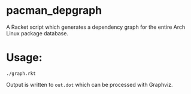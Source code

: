 pacman_depgraph
===============

A Racket script which generates a dependency graph for the entire Arch Linux package database.


# Usage:

`./graph.rkt`

Output is written to `out.dot` which can be processed with Graphviz.
